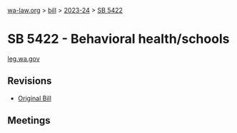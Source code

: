 [wa-law.org](/) > [bill](/bill/) > [2023-24](/bill/2023-24/) > [SB 5422](/bill/2023-24/sb/5422/)

# SB 5422 - Behavioral health/schools
[leg.wa.gov](https://app.leg.wa.gov/billsummary?BillNumber=5422&Year=2023&Initiative=false)

## Revisions
* [Original Bill](1/)

## Meetings